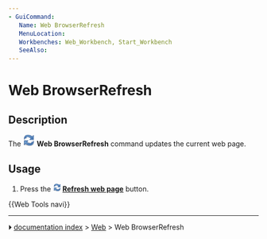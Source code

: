 ```yaml
---
- GuiCommand:
   Name: Web BrowserRefresh
   MenuLocation: 
   Workbenches: Web_Workbench, Start_Workbench
   SeeAlso: 
---
```


# Web BrowserRefresh

## Description

The <img alt="" src=images/Web_BrowserRefresh.svg  style="width:24px;"> **Web BrowserRefresh** command updates the current web page.

## Usage

1.  Press the **<img src="images/Web_BrowserRefresh.svg" width=16px> [Refresh web page](Web_BrowserRefresh.md)** button.




 {{Web Tools navi}}



---
⏵ [documentation index](../README.md) > [Web](Web_Workbench.md) > Web BrowserRefresh
